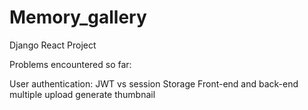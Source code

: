 # Memory_gallery
Django React Project

Problems encountered so far:

User authentication: JWT vs session
Storage
Front-end and back-end 
multiple upload
generate thumbnail

